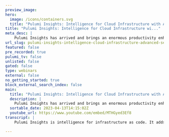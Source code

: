 ```yaml
---
preview_image:
hero:
  image: /icons/containers.svg
  title: "Pulumi Insights: Intelligence for Cloud Infrastructure with Advanced Search, Analytics and AI"
title: "Pulumi Insights: Intelligence for Cloud Infrastructure wi..."
meta_desc: |
    Pulumi Insights has arrived and brings an enormous productivity enhancement to infrastructure as code. Born from partnering with our community and ...
url_slug: pulumi-insights-intelligence-cloud-infrastructure-advanced-search-analytics-ai
featured: false
pre_recorded: true
pulumi_tv: false
unlisted: false
gated: false
type: webinars
external: false
no_getting_started: true
block_external_search_index: false
main:
  title: "Pulumi Insights: Intelligence for Cloud Infrastructure with Advanced Search, Analytics and AI"
  description: |
    Pulumi Insights has arrived and brings an enormous productivity enhancement to infrastructure as code. Born from partnering with our community and customers, Pulumi Insights provides intelligence, search, and analytics over any infrastructure in any cloud across your organization, leveraging the latest advances in generative AI and Large Language Models (LLMs).   Discover the power of Pulumi Insights in this video overview and in detail at https://www.pulumi.com/blog/pulumi-insights  If needed, use Pulumi Cloud Import to apply Search and Insights to resources created outside of Pulumi, e.g., in Terraform, CloudFormation, ARM, or Kubernetes YAML. Sign up for open-source Cloud  Import 👉 http://pulumi.com/product/private-previews/#preview-import  
  sortable_date: 2023-04-13T14:15:02Z
  youtube_url: https://www.youtube.com/embed/MTHGyed3Ef8
transcript: |
    Pulumi Insights is intelligence for infrastructure as code. It adds advanced search analytics and A I to infrastructure as code with insights. You can gain unique insights into the organization's cloud usage and trends and boots engineering productivity insights as three pillars of functionality. The first pillar is search. You can find anything in any cloud. You can ask any questions about your infrastructure across more than 100 clouds using either structured search queries or natural language prompts. Search helps you find that needle in a haystack locating a single resource across many clouds and environments. The next pillar is analytics. You can gain deeper insights into cloud infrastructure. You could have rest api that can be used to programmatically query and add automation around search results or to integrate with internal platforms and dashboards. You can export data to other data warehouses including Snowflake, Amazon, Redshift, Google, Bigquery and Azure Synapse. You also have built in dashboards that give you key insights about cloud usage. These analytics capabilities can be used to identify anomalies or trends in resource usage and dig into cost security and compliance concerns. The last pillar is A I Pulumi insights embeds new A I capabilities throughout the Pulumi platform, Pulumi deeply understands usage patterns and can deliver recommendations or even generate infrastructures code automatically. You can now use a new campaign website to author infrastructures code programs using large language models. You can also use a new co I to author the Pulumi program as well as modify the infrastructure. Pulumi insights now provides unrivaled intelligence into cloud resources. So you can gain unique insights about usage and trends and boost engineering productivity. Go try it out today.

---
```

